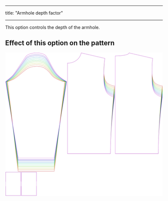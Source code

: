 - - -
title: "Armhole depth factor"
- - -

This option controls the depth of the armhole.

## Effect of this option on the pattern

![This image shows the effect of this option by superimposing several variants that have a different value for this option](sven_armholedepthfactor_sample.svg "Effect of this option on the pattern")
